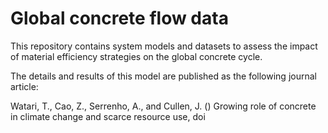 # Global concrete flow data

This repository contains system models and datasets to assess the impact of material efficiency strategies on the global concrete cycle.

The details and results of this model are published as the following journal article:

Watari, T., Cao, Z., Serrenho, A., and Cullen, J. () Growing role of concrete in climate change and scarce resource use, doi
